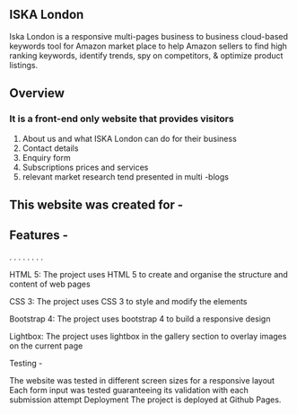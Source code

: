 <h2> ISKA London </h2>

Iska London is a responsive multi-pages business to business cloud-based keywords tool for Amazon market place to help Amazon sellers to
find high ranking keywords, identify trends, spy on competitors, & optimize product listings.

<h2> Overview </h2>

<h3> It is a front-end only website that provides visitors </h3>

<ol>

<li> About us and what ISKA London can do for their business </li>
<li> Contact details </li>
<li> Enquiry form </li>
<li> Subscriptions prices and services </li>
<li> relevant market research tend presented in multi -blogs </li>

</ol>

 <h2>This website was created for - </h2>

<h2> Features - </h2>
.
.
.
.
.
.
.
.


HTML 5: The project uses HTML 5 to create and organise the structure and content of web pages

CSS 3: The project uses CSS 3 to style and modify the elements

Bootstrap 4: The project uses bootstrap 4 to build a responsive design

Lightbox: The project uses lightbox in the gallery section to overlay images on the current page

Testing -

The website was tested in different screen sizes for a responsive layout
Each form input was tested guaranteeing its validation with each submission attempt
Deployment
The project is deployed at Github Pages.
